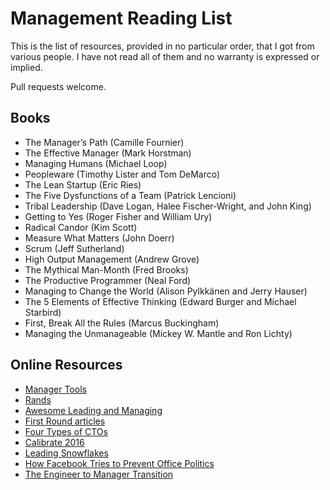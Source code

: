 # Management Reading List

This is the list of resources, provided in no particular order, that I got from various people. I have not read all of them and no warranty is expressed or implied.

Pull requests welcome.

## Books

* The Manager’s Path (Camille Fournier)
* The Effective Manager (Mark Horstman)
* Managing Humans (Michael Loop)
* Peopleware (Timothy Lister and Tom DeMarco)
* The Lean Startup (Eric Ries)
* The Five Dysfunctions of a Team (Patrick Lencioni)
* Tribal Leadership (Dave Logan, Halee Fischer-Wright, and John King)
* Getting to Yes (Roger Fisher and William Ury)
* Radical Candor (Kim Scott)
* Measure What Matters (John Doerr)
* Scrum (Jeff Sutherland)
* High Output Management (Andrew Grove)
* The Mythical Man-Month (Fred Brooks)
* The Productive Programmer (Neal Ford)
* Managing to Change the World (Alison Pylkkänen and Jerry Hauser)
* The 5 Elements of Effective Thinking (Edward Burger and Michael Starbird)
* First, Break All the Rules (Marcus Buckingham)
* Managing the Unmanageable (Mickey W. Mantle and Ron Lichty)

## Online Resources

* [Manager Tools](https://www.manager-tools.com/)
* [Rands](http://randsinrepose.com/)
* [Awesome Leading and Managing](https://github.com/LappleApple/awesome-leading-and-managing)
* [First Round articles](https://search.firstround.com/topics/engineering-management)
* [Four Types of CTOs](http://ctovision.com/2009/08/the-role-of-the-cto-four-models-for-success/)
* [Calibrate 2016](https://www.youtube.com/playlist?list=PL8iMj9kx_ykSphiqB8lwtXSOky2iTNu5y)
* [Leading Snowflakes](http://leadingsnowflakes.com/)
* [How Facebook Tries to Prevent Office Politics](https://hbr.org/2016/06/how-facebook-tries-to-prevent-office-politics)
* [The Engineer to Manager Transition](https://www.slideshare.net/TeamableHires/surviving-the-engineer-tomanager-transition)